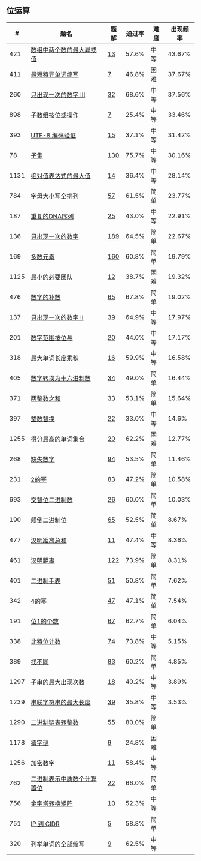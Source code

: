 ## 位运算

| \# | 题名 | 题解 | 通过率 | 难度 | 出现频率   |
|------|----------------------|-----|--------|----|--------|
|421|[数组中两个数的最大异或值](https://leetcode-cn.com/problems/maximum-xor-of-two-numbers-in-an-array)   |[13](https://leetcode-cn.com/problems/maximum-xor-of-two-numbers-in-an-array/solution)|57.6%|中等|43.67%|
|411|[最短特异单词缩写](https://leetcode-cn.com/problems/minimum-unique-word-abbreviation)   |[7](https://leetcode-cn.com/problems/minimum-unique-word-abbreviation/solution)|46.8%|困难|37.67%|
|260|[只出现一次的数字 III](https://leetcode-cn.com/problems/single-number-iii)   |[32](https://leetcode-cn.com/problems/single-number-iii/solution)|68.6%|中等|37.56%|
|898|[子数组按位或操作](https://leetcode-cn.com/problems/bitwise-ors-of-subarrays)   |[7](https://leetcode-cn.com/problems/bitwise-ors-of-subarrays/solution)|25.4%|中等|33.46%|
|393|[UTF-8 编码验证](https://leetcode-cn.com/problems/utf-8-validation)   |[15](https://leetcode-cn.com/problems/utf-8-validation/solution)|37.1%|中等|31.42%|
|78|[子集](https://leetcode-cn.com/problems/subsets)   |[130](https://leetcode-cn.com/problems/subsets/solution)|75.7%|中等|30.16%|
|1131|[绝对值表达式的最大值](https://leetcode-cn.com/problems/maximum-of-absolute-value-expression)   |[14](https://leetcode-cn.com/problems/maximum-of-absolute-value-expression/solution)|36.4%|中等|28.14%|
|784|[字母大小写全排列](https://leetcode-cn.com/problems/letter-case-permutation)   |[57](https://leetcode-cn.com/problems/letter-case-permutation/solution)|61.5%|简单|23.77%|
|187|[重复的DNA序列](https://leetcode-cn.com/problems/repeated-dna-sequences)   |[25](https://leetcode-cn.com/problems/repeated-dna-sequences/solution)|43.0%|中等|22.91%|
|136|[只出现一次的数字](https://leetcode-cn.com/problems/single-number)   |[189](https://leetcode-cn.com/problems/single-number/solution)|64.5%|简单|22.67%|
|169|[多数元素](https://leetcode-cn.com/problems/majority-element)   |[160](https://leetcode-cn.com/problems/majority-element/solution)|60.8%|简单|19.79%|
|1125|[最小的必要团队](https://leetcode-cn.com/problems/smallest-sufficient-team)   |[12](https://leetcode-cn.com/problems/smallest-sufficient-team/solution)|38.7%|困难|19.32%|
|476|[数字的补数](https://leetcode-cn.com/problems/number-complement)   |[65](https://leetcode-cn.com/problems/number-complement/solution)|67.8%|简单|19.02%|
|137|[只出现一次的数字 II](https://leetcode-cn.com/problems/single-number-ii)   |[39](https://leetcode-cn.com/problems/single-number-ii/solution)|64.9%|中等|17.97%|
|201|[数字范围按位与](https://leetcode-cn.com/problems/bitwise-and-of-numbers-range)   |[20](https://leetcode-cn.com/problems/bitwise-and-of-numbers-range/solution)|44.0%|中等|17.17%|
|318|[最大单词长度乘积](https://leetcode-cn.com/problems/maximum-product-of-word-lengths)   |[16](https://leetcode-cn.com/problems/maximum-product-of-word-lengths/solution)|59.9%|中等|16.58%|
|405|[数字转换为十六进制数](https://leetcode-cn.com/problems/convert-a-number-to-hexadecimal)   |[34](https://leetcode-cn.com/problems/convert-a-number-to-hexadecimal/solution)|49.0%|简单|16.44%|
|371|[两整数之和](https://leetcode-cn.com/problems/sum-of-two-integers)   |[33](https://leetcode-cn.com/problems/sum-of-two-integers/solution)|53.1%|简单|15.64%|
|397|[整数替换](https://leetcode-cn.com/problems/integer-replacement)   |[22](https://leetcode-cn.com/problems/integer-replacement/solution)|33.0%|中等|14.6%|
|1255|[得分最高的单词集合](https://leetcode-cn.com/problems/maximum-score-words-formed-by-letters)   |[20](https://leetcode-cn.com/problems/maximum-score-words-formed-by-letters/solution)|62.2%|困难|12.77%|
|268|[缺失数字](https://leetcode-cn.com/problems/missing-number)   |[94](https://leetcode-cn.com/problems/missing-number/solution)|53.5%|简单|11.46%|
|231|[2的幂](https://leetcode-cn.com/problems/power-of-two)   |[83](https://leetcode-cn.com/problems/power-of-two/solution)|47.2%|简单|10.58%|
|693|[交替位二进制数](https://leetcode-cn.com/problems/binary-number-with-alternating-bits)   |[26](https://leetcode-cn.com/problems/binary-number-with-alternating-bits/solution)|60.0%|简单|10.03%|
|190|[颠倒二进制位](https://leetcode-cn.com/problems/reverse-bits)   |[65](https://leetcode-cn.com/problems/reverse-bits/solution)|52.5%|简单|8.67%|
|477|[汉明距离总和](https://leetcode-cn.com/problems/total-hamming-distance)   |[11](https://leetcode-cn.com/problems/total-hamming-distance/solution)|47.4%|中等|8.36%|
|461|[汉明距离](https://leetcode-cn.com/problems/hamming-distance)   |[122](https://leetcode-cn.com/problems/hamming-distance/solution)|73.9%|简单|8.31%|
|401|[二进制手表](https://leetcode-cn.com/problems/binary-watch)   |[51](https://leetcode-cn.com/problems/binary-watch/solution)|50.8%|简单|7.62%|
|342|[4的幂](https://leetcode-cn.com/problems/power-of-four)   |[47](https://leetcode-cn.com/problems/power-of-four/solution)|47.1%|简单|7.54%|
|191|[位1的个数](https://leetcode-cn.com/problems/number-of-1-bits)   |[67](https://leetcode-cn.com/problems/number-of-1-bits/solution)|62.7%|简单|6.04%|
|338|[比特位计数](https://leetcode-cn.com/problems/counting-bits)   |[74](https://leetcode-cn.com/problems/counting-bits/solution)|73.8%|中等|5.15%|
|389|[找不同](https://leetcode-cn.com/problems/find-the-difference)   |[83](https://leetcode-cn.com/problems/find-the-difference/solution)|60.2%|简单|4.85%|
|1297|[子串的最大出现次数](https://leetcode-cn.com/problems/maximum-number-of-occurrences-of-a-substring)   |[18](https://leetcode-cn.com/problems/maximum-number-of-occurrences-of-a-substring/solution)|40.2%|中等|3.89%|
|1239|[串联字符串的最大长度](https://leetcode-cn.com/problems/maximum-length-of-a-concatenated-string-with-unique-characters)   |[39](https://leetcode-cn.com/problems/maximum-length-of-a-concatenated-string-with-unique-characters/solution)|35.8%|中等|3.53%|
|1290|[二进制链表转整数](https://leetcode-cn.com/problems/convert-binary-number-in-a-linked-list-to-integer)   |[55](https://leetcode-cn.com/problems/convert-binary-number-in-a-linked-list-to-integer/solution)|80.0%|简单|&nbsp;|
|1178|[猜字谜](https://leetcode-cn.com/problems/number-of-valid-words-for-each-puzzle)   |[9](https://leetcode-cn.com/problems/number-of-valid-words-for-each-puzzle/solution)|24.8%|困难|&nbsp;|
|1256|[加密数字](https://leetcode-cn.com/problems/encode-number)   |[11](https://leetcode-cn.com/problems/encode-number/solution)|58.4%|中等|&nbsp;|
|762|[二进制表示中质数个计算置位](https://leetcode-cn.com/problems/prime-number-of-set-bits-in-binary-representation)   |[22](https://leetcode-cn.com/problems/prime-number-of-set-bits-in-binary-representation/solution)|66.0%|简单|&nbsp;|
|756|[金字塔转换矩阵](https://leetcode-cn.com/problems/pyramid-transition-matrix)   |[10](https://leetcode-cn.com/problems/pyramid-transition-matrix/solution)|52.3%|中等|&nbsp;|
|751|[IP 到 CIDR](https://leetcode-cn.com/problems/ip-to-cidr)   |[5](https://leetcode-cn.com/problems/ip-to-cidr/solution)|58.8%|简单|&nbsp;|
|320|[列举单词的全部缩写](https://leetcode-cn.com/problems/generalized-abbreviation)   |[9](https://leetcode-cn.com/problems/generalized-abbreviation/solution)|62.5%|中等|&nbsp;|
